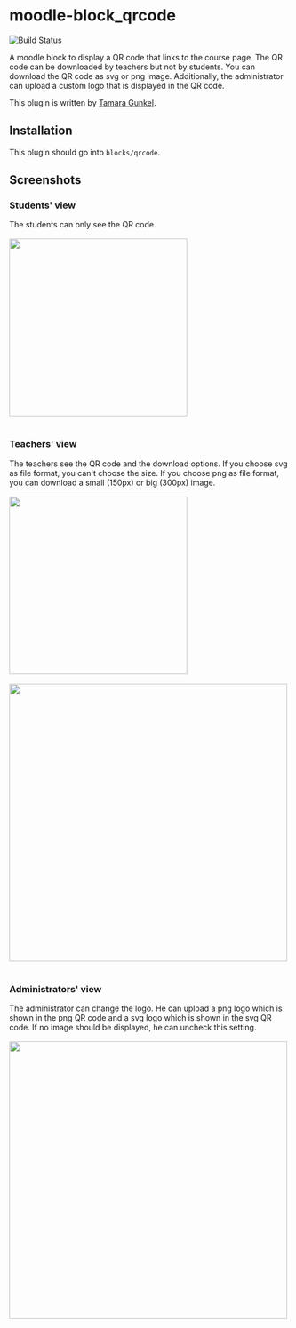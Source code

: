 # moodle-block_qrcode
![Build Status](https://travis-ci.org/learnweb/moodle-block_qrcode.svg?branch=master)

A moodle block to display a QR code that links to the course page. The QR code can be downloaded by teachers but not by students.
You can download the QR code as svg or png image. 
Additionally, the administrator can upload a custom logo that is displayed in the QR code.

This plugin is written by [Tamara Gunkel](https://github.com/TamaraGunkel).

## Installation
This plugin should go into `blocks/qrcode`.

## Screenshots

### Students' view
The students can only see the QR code. </br></br>
<img src="https://user-images.githubusercontent.com/28386141/29065683-2977f7ca-7c2d-11e7-9148-fcfbb9a640d4.png" width="320">
</br></br>

### Teachers' view
The teachers see the QR code and the download options. If you choose svg as file format, you can't choose the size.
 If you choose png as file format, you can download a small (150px) or big (300px) image.</br></br>
<img src="https://user-images.githubusercontent.com/28386141/29065682-297556fa-7c2d-11e7-8d56-fe6fff0f77cd.png" width="320">
</br></br>
<img src="https://user-images.githubusercontent.com/28386141/29065685-297cfbb2-7c2d-11e7-844c-c2be4638b347.png" width="500">
</br></br>

### Administrators' view
The administrator can change the logo. He can upload a png logo which is shown in the png QR code and a svg logo which is shown in the svg QR code.
If no image should be displayed, he can uncheck this setting.</br></br>
<img src="https://user-images.githubusercontent.com/28386141/29065684-297cea96-7c2d-11e7-9e3e-a6456ae5a6e5.png" width="500">
</br></br>
